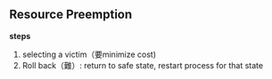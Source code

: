 ## Resource Preemption
  **steps**
  1. selecting a victim（要minimize cost)
  2. Roll back（難）:  return to safe state, restart process for that state
